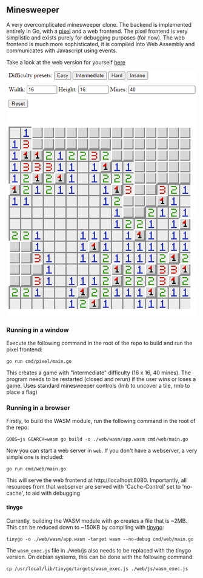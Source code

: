 ## Minesweeper

A very overcomplicated minesweeper clone. The backend is implemented entirely in 
Go, with a [pixel](https://github.com/faiface/pixel) and a web frontend. The
pixel frontend is very simplistic and exists purely for debugging purposes (for 
now). The web frontend is much more sophisticated, it is compiled into Web 
Assembly and communicates with Javascript using events.

Take a look at the web version for yourself [here](https://bhollier.github.io/minesweeper/index.html)

![Screenshot of the minesweeper clone running in a browser](screenshot.png)

### Running in a window

Execute the following command in the root of the repo to build and run the pixel
frontend:

```shell
go run cmd/pixel/main.go
```

This creates a game with "intermediate" difficulty (16 x 16, 40 mines). The
program needs to be restarted (closed and rerun) if the user wins or loses
a game. Uses standard minesweeper controls (lmb to uncover a tile, rmb to place a 
flag)

### Running in a browser

Firstly, to build the WASM module, run the following command in the root of the 
repo:

```shell
GOOS=js GOARCH=wasm go build -o ./web/wasm/app.wasm cmd/web/main.go
```

Now you can start a web server in `web`. If you don't have a webserver, a very 
simple one is included:

```shell
go run cmd/web/main.go
```

This will serve the web frontend at http://localhost:8080. Importantly, all 
resources from that webserver are served with 'Cache-Control' set to 'no-cache', 
to aid with debugging

#### tinygo

Currently, building the WASM module with `go` creates a file that is ~2MB. This 
can be reduced down to ~150KB by compiling with [tinygo](https://tinygo.org/):

```shell
tinygo -o ./web/wasm/app.wasm -target wasm --no-debug cmd/web/main.go
```

The `wasm_exec.js` file in ./web/js also needs to be replaced with the tinygo
version. On debian systems, this can be done with the following command:

```shell
cp /usr/local/lib/tinygo/targets/wasm_exec.js ./web/js/wasm_exec.js
```
